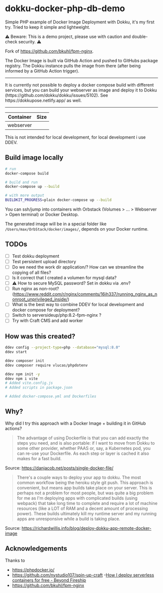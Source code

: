 # dokku-docker-php-db-demo

Simple PHP example of Docker Image Deployment with Dokku, it's my first try. Tried to keep it simple and lightweight.

⚠️ Beware: This is a demo project, please use with caution and double-check security. ⚠️ 

Fork of https://github.com/bkuhl/fpm-nginx.

The Docker Image is built via GitHub Action and pushed to GitHubs package registry. The Dokku instance pulls the image from there (after being informed by a GitHub Action trigger).

<hr>
It is currently not possible to deploy a docker compose build with different services, but you can build your webserver as image and deploy it to Dokku (https://github.com/dokku/dokku/issues/5102). See https://dokkupose.netlify.app/ as well.
<hr>


| Container     | Size          |
| ------------- | ------------- |
| webserver     |               |

This is not intended for local development, for local development i use DDEV.

## Build image locally

```bash
# run
docker-compose build

# build and run
docker-compose up --build

# with more output
BUILDKIT_PROGRESS=plain docker-compose up --build
```

You can ssh/jump into containers with Orbstack (Volumes > ... > Webserver > Open terminal) or Docker Desktop.

The generated image will be in a special folder like `/Users/max/OrbStack/docker/images/`, depends on your Docker runtime. 

## TODOs

- [ ] Test dokku deployment
- [ ] Test persistent upload directory
- [ ] Do we need the work dir application/? How can we streamline the copying of all files?
- [ ] Is it correct that I created a volumen for mysql data?
- [ ] ⚠️ How to secure MySQL password? Set in dokku via .env?
- [ ] Run nginx as non-root? (https://www.reddit.com/r/nginx/comments/16ih337/running_nginx_as_nonroot_unprivileged_inside/)
- [ ] What is the best way to combine DDEV for local development and docker compose for deployment?
- [ ] Switch to serversideup/php:8.2-fpm-nginx ? 
- [ ] Try with Craft CMS and add worker

## How was this created?

```bash
ddev config --project-type=php --database="mysql:8.0"
ddev start

ddev composer init 
ddev composer require vlucas/phpdotenv

ddev npm init -y
ddev npm i vite
# Added vite.config.js
# Added scripts in package.json

# Added docker-compose.yml and Dockerfiles
```

## Why?

Why did I try this approach with a Docker Image + building it in GitHub actions?

> The advantage of using Dockerfile is that you can add exactly the steps you need, and is also portable: if I want to move from Dokku to some other provider, whether PAAS or, say, a Kubernetes pod, you can re-use your Dockerfile. As each step or layer is cached it also makes for a fast build. 

Source: https://danjacob.net/posts/single-docker-file/

> There's a couple ways to deploy your app to dokku. The most common workflow being the heroku style git push. This approach is convenient, but means app builds take place on your server. This is perhaps not a problem for most people, but was quite a big problem for me as I'm deploying apps with complicated builds (using webpack) that take long time to complete and require a lot of machine resources (like a LOT of RAM and a decent amount of processing power). These builds ultimately kill my runtime server and my running apps are unresponsive while a build is taking place. 

Source: https://richardwillis.info/blog/deploy-dokku-app-remote-docker-image

## Acknowledgements

Thanks to

- https://phpdocker.io/
- https://github.com/nystudio107/spin-up-craft
-[How I deploy serverless containers for free - Beyond Fireship](https://www.youtube.com/watch?v=cw34KMPSt4k)
- https://github.com/bkuhl/fpm-nginx
